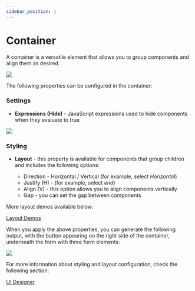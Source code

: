 ```yaml
---
sidebar_position: 1
---
```


#   Container

A container is a versatile element that allows you to group components and align them as desired.

![](https://s3.eu-west-1.amazonaws.com/docx.flowx.ai/3.0/ui_designer_container.gif)

The following properties can be configured in the container:

### Settings

* **Expressions (Hide)** - JavaScript expressions used to hide components when they evaluate to true

![](https://s3.eu-west-1.amazonaws.com/docx.flowx.ai/3.0/ui_designer_container_settings.png)

### Styling

* **Layout** - this property is available for components that group children and includes the following options:

    * Direction - Horizontal / Vertical (for example, select *Horizontal*)
    * Justify (H) - (for example, select *end*)
    * Align (V) - this option allows you to align components vertically
    * Gap - you can set the gap between components

More layout demos available below:

[Layout Demos](https://tburleson-layouts-demos.firebaseapp.com/#/docs)

When you apply the above properties, you can generate the following output, with the button appearing on the right side of the container, underneath the form with three form elements:

![](https://s3.eu-west-1.amazonaws.com/docx.flowx.ai/3.0/container_styling.png)

For more information about styling and layout configuration, check the following section:

[UI Designer](../../ui-designer.md#styling)
